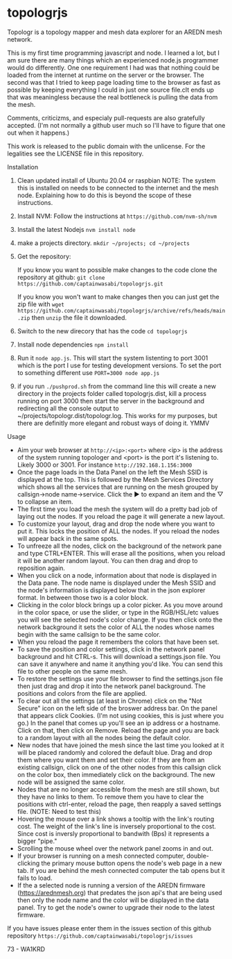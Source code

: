# topologrjs
Topologr is a topology mapper and mesh data explorer for an AREDN mesh network.

This is my first time programming javascript and node.  I learned a lot, but I am sure there are many things which an experienced
node.js programmer would do differently.  One one requirement I had was that nothing could be loaded from the internet at runtime on
the server or the browser.  The second was that I tried to keep page loading time to the browser as fast as possible by keeping
everything I could in just one source file.cIt ends up that was meaningless because the real bottleneck is pulling the data from the
mesh. 

Comments, criticizms, and especialy pull-requests are also gratefully accepted. (I'm not normally a github user much so I'll have to
figure that one out when it happens.)

This work is released to the public domain with the unlicense.  For the legalities
see the LICENSE file in this repository.

Installation

  1. Clean updated install of Ubuntu 20.04 or raspbian
  NOTE: The system this is installed on needs to be connected to the internet and the mesh node.  Explaining how to do this is beyond
     the scope of these instructions.
  2. Install NVM:
    Follow the instructions at `https://github.com/nvm-sh/nvm`
  3. Install the latest Nodejs
    `nvm install node`
  4. make a projects directory.
    `mkdir ~/projects; cd ~/projects`
  5. Get the repository: 
  
      If you know you want to possible make changes to the code clone the repository at github:
    `git clone https://github.com/captainwasabi/topologrjs.git`

      If you know you won't want to make changes then you can just get the zip file with `wget
      https://github.com/captainwasabi/topologrjs/archive/refs/heads/main.zip` then `unzip` the file it downloaded.
  6. Switch to the new direcory that has the code `cd topologrjs`
  7. Install node dependencies `npm install`
  8. Run it `node app.js`.  This will start the system listenting to port 3001 which is the port I use for testing development
     versions.  To set the port to something different use `PORT=3000 node app.js`
  9. if you run `./pushprod.sh` from the command line this will create a new directory in the projects folder called
     topologrjs.dist, kill a process running on port 3000
     then start the server in the background and redirecting all the console output to ~/projects/topologr.dist/topologr.log.  This
     works for my purposes, but there are definitly more elegant and robust ways of doing it. YMMV

Usage
* Aim your  web browser at `http://<ip>:<port>` where \<ip> is the address of the system running topologer and \<port> is the port
  it's listening to. Likely 3000 or 3001.  For instance `http://192.168.1.156:3000`
* Once the page loads in the Data Panel on the left the Mesh SSID is displayed at the top. This is followed by the Mesh Services
  Directory which shows all the services that are running on the mesh grouped by callsign->node name->service.  Click the ▶ to
  expand an item and the ▽ to collapse an item.
* The first time you load the mesh the system will do a pretty bad job of laying out the nodes.  If you reload the page it will
  generate a new layout.  
* To customize your layout, drag and drop the node where you want to put it.  This locks the position of ALL the nodes.  If you
  reload the nodes will appear back in the same spots.
* To unfreeze all the nodes, click on the background of the network pane and type CTRL+ENTER.  This will erase all the positions,
  when you reload it will be another random layout.  You can then drag and drop to reposition again.
* When you click on a node, information about that node is displayed in the Data pane. The node name is displayed under the Mesh
  SSID and the node's information is displayed below that in the json explorer format.  In between those two is a color block.
* Clicking in the color block brings up a color picker.  As you move around in the color space, or use the slider, or type in the
  RGB/HSL/etc values you will see the selected node's color change.  If you then click onto the network background it sets the color
  of ALL the nodes whose names begin with the same callsign to be the same color.
* When you reload the page it remembers the colors that have been set.
* To save the position and color settings, click in the network panel background and hit CTRL-s.  This will download a settings.json
  file.  You can save it anywhere and name it anything you'd like.  You can send this file to other people on the same mesh.
* To restore the settings use your file browser to find the settings.json file then just drag and drop it into the network panel
  background. The positions and colors from the file are applied.
* To clear out all the settings (at least in Chrome) click on the "Not Secure" icon on the left side of the broswer address bar. On
  the panel that appears click Cookies. (I'm not using cookies, this is just where you go.) In the panel that comes up you'll see an
  ip address or a hostname.  Click on that, then click on Remove.  Reload the page and you are back to a random layout with all the
  nodes being the default color.
* New nodes that have joined the mesh since the last time you looked at it will be placed randomly and colored the default blue.
  Drag and drop them where you want them and set their color.  If they are from an existing callsign, click on one of the other
  nodes from this callsign click on the color box, then immediately  click on the background.  The new node will be assigned the
  same color.
* Nodes that are no longer accessible from the mesh are still shown, but they have no links to them.  To remove them you have to
  clear the positions with ctrl-enter, reload the page, then reapply a saved settings file. (NOTE: Need to test this)
* Hovering the mouse over a link shows a tooltip with the link's routing cost.  The weight of the link's line is inversely
  proportional to the cost.  Since cost is inversly proportional to bandwith (Bps) it represents a bigger "pipe."
* Scrolling the mouse wheel over the network panel zooms in and out.
* If your browser is running on a mesh connected computer, double-clicking the primary mouse button opens the node's web page in a
  new tab.  If you are behind the mesh connected computer the tab opens but it fails to load.
* If the a selected node is running a version of the AREDN firmware (https://arednmesh.org) that predates the json api's that are being used then only the
  node name and the color will be displayed in the data panel.  Try to get the node's owner to upgrade their node to the latest
  firmware.
  
If you have issues please enter them in the issues section of this github repository `https://github.com/captainwasabi/topologrjs/issues`

73 -
WA1KRD
